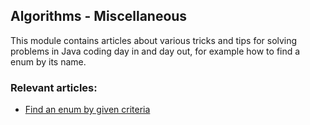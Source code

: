 ## Algorithms - Miscellaneous

This module contains articles about various tricks and tips for solving problems in Java coding day in and day out, for example how to find a enum by its name. 

### Relevant articles:

- [Find an enum by given criteria](https://www.baeldung.com/java-find-enum-by-criteria)